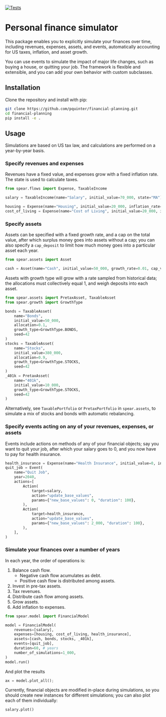 [![Tests](https://github.com/pquinter/financial-planning/actions/workflows/ci.yml/badge.svg?branch=main)](https://github.com/pquinter/financial-planning/actions/workflows/ci.yml)

# Personal finance simulator

This package enables you to explicitly simulate your finances over time, including revenues, expenses, assets, and events, automatically accounting for US taxes, inflation, and asset growth.

You can use events to simulate the impact of major life changes, such as buying a house, or quitting your job.
The framework is flexible and extensible, and you can add your own behavior with custom subclasses.

## Installation

Clone the repository and install with pip:

```bash
git clone https://github.com/pquinter/financial-planning.git
cd financial-planning
pip install -e .
```

## Usage

Simulations are based on US tax law, and calculations are performed on a year-by-year basis.

### Specify revenues and expenses

Revenues have a fixed value, and expenses grow with a fixed inflation rate.
The state is used to calculate taxes.

```python
from spear.flows import Expense, TaxableIncome

salary = TaxableIncome(name="Salary", initial_value=70_000, state="MA")

housing = Expense(name="Housing", initial_value=20_000, inflation_rate=0.02)
cost_of_living = Expense(name="Cost of Living", initial_value=20_000, inflation_rate=0.03)
```

### Specify assets

Assets can be specified with a fixed growth rate, and a cap on the total value, after which surplus money goes into assets without a cap; you can also specify a `cap_deposit` to limit how much money goes into a particular asset each year.

```python
from spear.assets import Asset

cash = Asset(name="Cash", initial_value=50_000, growth_rate=0.01, cap_value=50_000)
```

Assets with growth type will grow with a rate sampled from historical data; the allocations must collectively equal 1, and weigh deposits into each asset.

```python
from spear.assets import PretaxAsset, TaxableAsset
from spear.growth import GrowthType

bonds = TaxableAsset(
    name="Bonds",
    initial_value=50_000,
    allocation=0.1,
    growth_type=GrowthType.BONDS,
    seed=42
)
stocks = TaxableAsset(
    name="Stocks",
    initial_value=380_000,
    allocation=0.9,
    growth_type=GrowthType.STOCKS,
    seed=42
)
_401k = PretaxAsset(
    name="401k",
    initial_value=10_000,
    growth_type=GrowthType.STOCKS,
    seed=42
)
```

Alternatively, see `TaxablePortfolio` or `PretaxPortfolio` in `spear.assets`, to simulate a mix of stocks and bonds with automatic rebalancing.

### Specify events acting on any of your revenues, expenses, or assets

Events include actions on methods of any of your financial objects; say you want to quit your job, after which your salary goes to 0, and you now have to pay for health insurance.

```python
health_insurance = Expense(name="Health Insurance", initial_value=0, inflation_rate=0.03)
quit_job = Event(
    name="Quit Job",
    year=2040,
    actions=[
        Action(
            target=salary,
            action="update_base_values",
            params={"new_base_values": 0, "duration": 100},
        ),
        Action(
            target=health_insurance,
            action="update_base_values",
            params={"new_base_values": 2_000, "duration": 100},
        ),
    ],
)
```

### Simulate your finances over a number of years

In each year, the order of operations is:

1. Balance cash flow.
   - Negative cash flow acumulates as debt.
   - Positive cash flow is distributed among assets.
2. Invest in pre-tax assets.
3. Tax revenues.
4. Distribute cash flow among assets.
5. Grow assets.
6. Add inflation to expenses.

```python
from spear.model import FinancialModel

model = FinancialModel(
    revenues=[salary],
    expenses=[housing, cost_of_living, health_insurance],
    assets=[cash, bonds, stocks, _401k],
    events=[quit_job],
    duration=60, # years
    number_of_simulations=1_000,
)
model.run()
```

And plot the results

```python
ax = model.plot_all();
```

Currently, financial objects are modified in-place during simulations, so you should create new instances for different simulations; you can also plot each of them individually:

```python
salary.plot()
```
